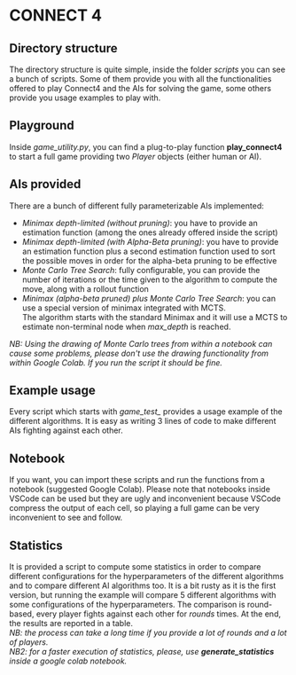 # CONNECT 4

## Directory structure
The directory structure is quite simple, inside the folder *scripts* you can see a bunch of scripts.
Some of them provide you with all the functionalities offered to play Connect4 and the AIs for solving the game, some others provide you usage examples to play with.

## Playground
Inside *game_utility.py*, you can find a plug-to-play function **play_connect4** to start a full game providing two *Player* objects (either human or AI).

## AIs provided
There are a bunch of different fully parameterizable AIs implemented:
- *Minimax depth-limited (without pruning)*: you have to provide an estimation function (among the ones already offered inside the script)
- *Minimax depth-limited (with Alpha-Beta pruning)*: you have to provide an estimation function plus a second estimation function used to sort the possible moves in order for the alpha-beta pruning to be effective
- *Monte Carlo Tree Search*: fully configurable, you can provide the number of iterations or the time given to the algorithm to compute the move, along with a rollout function
- *Minimax (alpha-beta pruned) plus Monte Carlo Tree Search*: you can use a special version of minimax integrated with MCTS.  
The algorithm starts with the standard Minimax and it will use a MCTS to estimate non-terminal node when *max_depth* is reached.

*NB: Using the drawing of Monte Carlo trees from within a notebook can cause some problems, please don't use the drawing functionality from within Google Colab. If you run the script it should be fine.*

## Example usage
Every script which starts with *game_test_* provides a usage example of the different algorithms.
It is easy as writing 3 lines of code to make different AIs fighting against each other.

## Notebook
If you want, you can import these scripts and run the functions from a notebook (suggested Google Colab).
Please note that notebooks inside VSCode can be used but they are ugly and inconvenient because VSCode compress the output of each cell, so playing a full game can be very inconvenient to see and follow.

## Statistics
It is provided a script to compute some statistics in order to compare different configurations for the hyperparameters of the different algorithms and to compare different AI algorithms too.
It is a bit rusty as it is the first version, but running the example will compare 5 different algorithms with some configurations of the hyperparameters.
The comparison is round-based, every player fights against each other for *rounds* times. At the end, the results are reported in a table.  
*NB: the process can take a long time if you provide a lot of rounds and a lot of players.*  
*NB2: for a faster execution of statistics, please, use **generate_statistics** inside a google colab notebook.*

